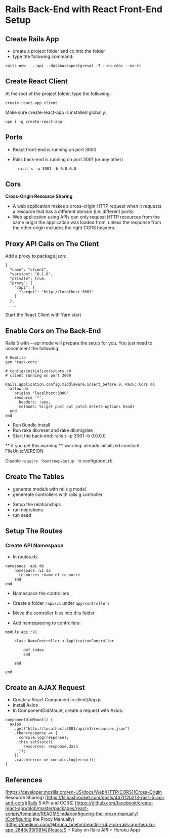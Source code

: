 # Rails Back-End with React Front-End Setup

## Create Rails App

- create a project folder and cd into the folder
- type the following command:

`rails new . --api --database=postgresql -T --no-rdoc --no-ri`

## Create React Client

At the root of the project folder, type the following:

`create-react-app client`

Make sure create-react-app is installed globally:

`npm i -g create-react-app`

## Ports

- React front-end is running on port 3000
- Rails back-end is running on port 3001 (or any other)

      	rails s -p 3001 -b 0.0.0.0

## Cors

**Cross-Origin Resource Sharing**

- A web application makes a cross-origin HTTP request when it requests a resource that has a different domain (i.e. different ports)
- Web application using APIs can only request HTTP resources from the same origin the application was loaded from, unless the response from the other origin includes the right CORS headers.

## Proxy API Calls on The Client

Add a proxy to package.json:

```
{
  "name": "client",
  "version": "0.1.0",
  "private": true,
  "proxy": {
    "/api": {
      "target": "http://localhost:3001"
    }
  },
  ...
```

Start the React Client with Yarn start

## Enable Cors on The Back-End

Rails 5 with --api mode will prepare the setup for you. You just need to uncomment the following:

```
# Gemfile
gem 'rack-cors'

# config/initializers/cors.rb
# client running on port 3000

Rails.application.config.middleware.insert_before 0, Rack::Cors do
  allow do
    origins 'localhost:3000'
    resource '*',
      headers: :any,
      methods: %i(get post put patch delete options head)
  end
end
```

- Run Bundle install
- Run rake db:reset and rake db:migrate
- Start the back-end: rails s -p 3001 -b 0.0.0.0

** if you get this warning **
warning: already initialized constant FileUtils::VERSION

Disable `require 'bootsnap/setup'` in config/boot.rb

## Create The Tables

- generate models with rails g model
- genereate controllers with rails g controller

* Setup the relationships
* run migrations
* run seed

## Setup The Routes

### Create API Namespace

- In routes.rb:

```
namespace :api do
    namespace :v1 do
      resources :name_of_resource
    end
end
```

- Namespace the controllers

- Create a folder `/api/v1` under `app/controllers`
- Move the controller files into this folder
- Add namespacing to controllers:

```
module Api::V1

	class NameController < ApplicationController

		def index
		end

	end

end
```

## Create an AJAX Request

- Create a React Component in client/App.js
- Install Axios
- In ComponentDidMount, create a request with Axios:

```
componentDidMount() {
  axios
    .get("http://localhost:3001/api/v1/resources.json")
    .then(response => {
      console.log(response);
      this.setState({
        resources: response.data
      });
    })
    .catch(error => console.log(error));
}
```

## References

[https://developer.mozilla.org/en-US/docs/Web/HTTP/CORS](Cross-Origin Resource Sharing)
[https://til.hashrocket.com/posts/4d7f12b213-rails-5-api-and-cors](Rails 5 API and CORS)
[https://github.com/facebook/create-react-app/blob/master/packages/react-scripts/template/README.md#configuring-the-proxy-manually](Configuring the Proxy Manually)
[https://medium.com/@bruno_boehm/reactjs-ruby-on-rails-api-heroku-app-2645c93f0814](ReactJS + Ruby on Rails API + Heroku App)
